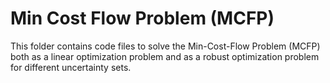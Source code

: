 # Min Cost Flow Problem (MCFP)

This folder contains code files to solve the Min-Cost-Flow Problem (MCFP) both as a linear optimization problem and as a robust optimization problem for different uncertainty sets.
